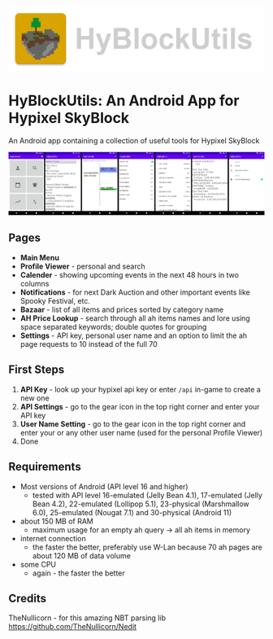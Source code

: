![icon](screenshots/screenshot_icon.png)

# HyBlockUtils: An Android App for Hypixel SkyBlock
An Android app containing a collection of useful tools for Hypixel SkyBlock

![icon](screenshots/screenshot_app_pages.png)

## Pages
- **Main Menu**
- **Profile Viewer**  - personal and search
- **Calender**        - showing upcoming events in the next 48 hours in two columns
- **Notifications**   - for next Dark Auction and other important events like Spooky Festival, etc.
- **Bazaar**          - list of all items and prices sorted by category name
- **AH Price Lookup** - search through all ah items names and lore using space separated keywords; double quotes for grouping
- **Settings**        - API key, personal user name and an option to limit the ah page requests to 10 instead of the full 70

## First Steps
1. **API Key**            - look up your hypixel api key or enter `/api` in-game to create a new one
2. **API Settings**       - go to the gear icon in the top right corner and enter your API key
3. **User Name Setting**  - go to the gear icon in the top right corner and enter your or any other user name (used for the personal Profile Viewer)
4. Done

## Requirements
- Most versions of Android (API level 16 and higher)
    - tested with API level 16-emulated (Jelly Bean 4.1), 17-emulated (Jelly Bean 4.2), 22-emulated (Lollipop 5.1), 23-physical (Marshmallow 6.0), 25-emulated (Nougat 7.1) and 30-physical (Android 11)
- about 150 MB of RAM 
    - maximum usage for an empty ah query -> all ah items in memory
- internet connection 
    - the faster the better, preferably use W-Lan because 70 ah pages are about 120 MB of data volume
- some CPU 
    - again - the faster the better

## Credits
TheNullicorn - for this amazing NBT parsing lib https://github.com/TheNullicorn/Nedit
